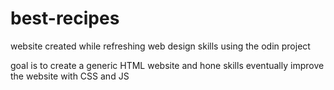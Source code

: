 # best-recipes

website created while refreshing web design skills
using the odin project

goal is to create a generic HTML website and hone skills
eventually improve the website with CSS and JS 